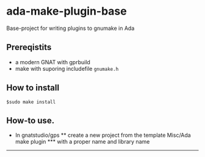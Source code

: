 # ada-make-plugin-base
Base-project for writing plugins to gnumake in Ada

## Prereqistits
* a modern GNAT with gprbuild
* make with suporing includefile `gnumake.h` 

## How to install
```$make
$sudo make install
```

## How-to use.
* In gnatstudio/gps
** create a new project from the template Misc/Ada make plugin
*** with a proper name and library name
*** 
